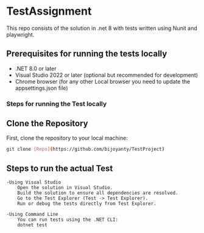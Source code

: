 # TestAssignment

This repo consists of the solution in .net 8 with tests written using Nunit and playwright.

## Prerequisites for running the tests locally

- .NET 8.0 or later
- Visual Studio 2022 or later (optional but recommended for development)
- Chrome browser (for any other Local browser you need to update the appsettings.json file)

### Steps for running the Test locally

## Clone the Repository

First, clone the repository to your local machine:

```bash
git clone [Repo](https://github.com/bijoyanty/TestProject)
```

## Steps to run the actual Test

	-Using Visual Studio
		Open the solution in Visual Studio.
		Build the solution to ensure all dependencies are resolved.
		Go to the Test Explorer (Test -> Test Explorer).
		Run or debug the tests directly from Test Explorer.
	
	-Using Command Line
		You can run tests using the .NET CLI:
		dotnet test
